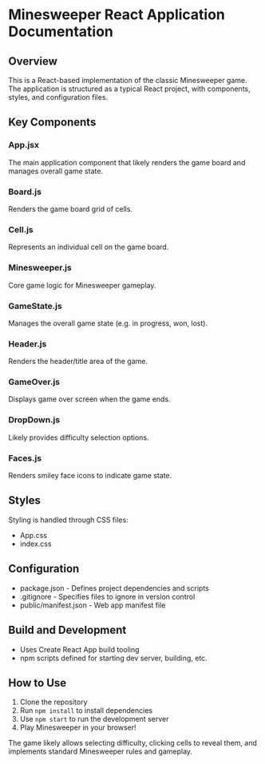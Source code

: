 
# Minesweeper React Application Documentation

## Overview

This is a React-based implementation of the classic Minesweeper game. The application is structured as a typical React project, with components, styles, and configuration files.

## Key Components

### App.jsx
The main application component that likely renders the game board and manages overall game state.

### Board.js  
Renders the game board grid of cells.

### Cell.js
Represents an individual cell on the game board.

### Minesweeper.js
Core game logic for Minesweeper gameplay.

### GameState.js
Manages the overall game state (e.g. in progress, won, lost).

### Header.js
Renders the header/title area of the game.

### GameOver.js
Displays game over screen when the game ends.

### DropDown.js
Likely provides difficulty selection options.

### Faces.js
Renders smiley face icons to indicate game state.

## Styles

Styling is handled through CSS files:
- App.css
- index.css

## Configuration

- package.json - Defines project dependencies and scripts
- .gitignore - Specifies files to ignore in version control
- public/manifest.json - Web app manifest file

## Build and Development

- Uses Create React App build tooling
- npm scripts defined for starting dev server, building, etc.

## How to Use

1. Clone the repository
2. Run `npm install` to install dependencies
3. Use `npm start` to run the development server
4. Play Minesweeper in your browser!

The game likely allows selecting difficulty, clicking cells to reveal them, and implements standard Minesweeper rules and gameplay.
